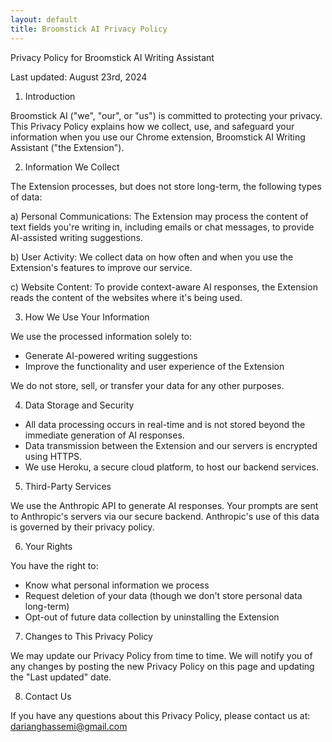 ```yaml
---
layout: default
title: Broomstick AI Privacy Policy
---
```


Privacy Policy for Broomstick AI Writing Assistant

Last updated: August 23rd, 2024

1. Introduction

Broomstick AI ("we", "our", or "us") is committed to protecting your privacy. This Privacy Policy explains how we collect, use, and safeguard your information when you use our Chrome extension, Broomstick AI Writing Assistant ("the Extension").

2. Information We Collect

The Extension processes, but does not store long-term, the following types of data:

a) Personal Communications: The Extension may process the content of text fields you're writing in, including emails or chat messages, to provide AI-assisted writing suggestions.

b) User Activity: We collect data on how often and when you use the Extension's features to improve our service.

c) Website Content: To provide context-aware AI responses, the Extension reads the content of the websites where it's being used.

3. How We Use Your Information

We use the processed information solely to:
- Generate AI-powered writing suggestions
- Improve the functionality and user experience of the Extension

We do not store, sell, or transfer your data for any other purposes.

4. Data Storage and Security

- All data processing occurs in real-time and is not stored beyond the immediate generation of AI responses.
- Data transmission between the Extension and our servers is encrypted using HTTPS.
- We use Heroku, a secure cloud platform, to host our backend services.

5. Third-Party Services

We use the Anthropic API to generate AI responses. Your prompts are sent to Anthropic's servers via our secure backend. Anthropic's use of this data is governed by their privacy policy.

6. Your Rights

You have the right to:
- Know what personal information we process
- Request deletion of your data (though we don't store personal data long-term)
- Opt-out of future data collection by uninstalling the Extension

7. Changes to This Privacy Policy

We may update our Privacy Policy from time to time. We will notify you of any changes by posting the new Privacy Policy on this page and updating the "Last updated" date.

8. Contact Us

If you have any questions about this Privacy Policy, please contact us at:
darianghassemi@gmail.com
